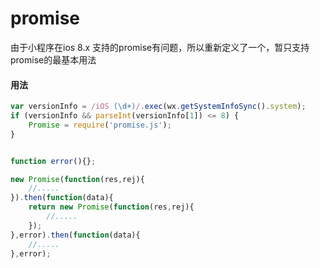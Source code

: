 # promise
由于小程序在ios 8.x 支持的promise有问题，所以重新定义了一个，暂只支持promise的最基本用法

#### 用法
```javascript
var versionInfo = /iOS (\d+)/.exec(wx.getSystemInfoSync().system);
if (versionInfo && parseInt(versionInfo[1]) <= 8) {
    Promise = require('promise.js');
}


function error(){};

new Promise(function(res,rej){
    //.....
}).then(function(data){
    return new Promise(function(res,rej){
        //.....
    });
},error).then(function(data){
    //.....
},error);

```
